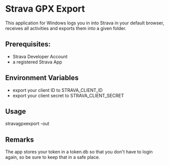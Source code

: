 # Strava GPX Export
This application for Windows logs you in into Strava in your default browser, receives all activities and exports them into a given folder.

## Prerequisites:
- Strava Developer Account
- a registered Strava App

## Environment Variables
- export your client ID to STRAVA_CLIENT_ID
- export your client secret to STRAVA_CLIENT_SECRET

## Usage
stravagpxexport -out <outputfolder>

## Remarks
The app stores your token in a token.db so that you don't have to login again, so be sure to keep that in a safe place.
